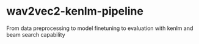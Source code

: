 # wav2vec2-kenlm-pipeline
From data preprocessing to model finetuning to evaluation with kenlm and beam search capability
